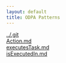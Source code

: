 ```yaml
---
layout: default
title: ODPA Patterns
---
```

  
[../.git](../.git)  
[Action.md](../Action)  
[executesTask.md](../BasicPlan/executesTask)  
[isExecutedIn.md](../BasicPlan/isExecutedIn)  
